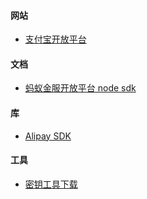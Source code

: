 #### 网站
- [支付宝开放平台](https://open.alipay.com/)

#### 文档
- [蚂蚁金服开放平台 node sdk](https://www.yuque.com/chenqiu/alipay-node-sdk/config-plantform)

#### 库
- [Alipay SDK](https://github.com/alipay/alipay-sdk-nodejs-all)

#### 工具
- [密钥工具下载](https://opendocs.alipay.com/common/02kipk)
